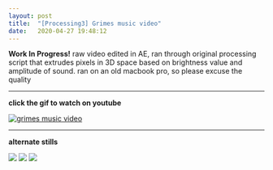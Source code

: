 ```yaml
---
layout: post
title:  "[Processing3] Grimes music video"
date:   2020-04-27 19:48:12
---
```

**Work In Progress!**
raw video edited in AE, ran through original processing script that extrudes pixels in 3D space based on brightness value and amplitude of sound. 
ran on an old macbook pro, so please excuse the quality

-----------------------------------------------------------

**click the gif to watch on youtube**

[![grimes music video](https://media.giphy.com/media/ZZeHypJ1Sjq3ehFNLc/giphy.gif)](https://www.youtube.com/watch?v=T_JJTvsgCSU)

-----------------------------------------------------------

**alternate stills**

<img src="https://i.imgur.com/fNyTLoe.png">

<img src="https://i.imgur.com/88mXP1T.png">

<img src="https://i.imgur.com/0aYs3uD.png">

